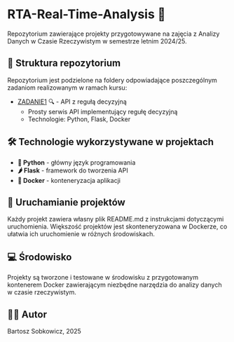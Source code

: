 # RTA-Real-Time-Analysis 🚀

Repozytorium zawierające projekty przygotowywane na zajęcia z Analizy Danych w Czasie Rzeczywistym w semestrze letnim 2024/25.

## 📂 Struktura repozytorium

Repozytorium jest podzielone na foldery odpowiadające poszczególnym zadaniom realizowanym w ramach kursu:

- [ZADANIE1](./ZADANIE1) 🔍 - API z regułą decyzyjną
  - Prosty serwis API implementujący regułę decyzyjną
  - Technologie: Python, Flask, Docker

## 🛠️ Technologie wykorzystywane w projektach

- **🐍 Python** - główny język programowania
- **🌶️ Flask** - framework do tworzenia API
- **🐳 Docker** - konteneryzacja aplikacji

## 🚀 Uruchamianie projektów

Każdy projekt zawiera własny plik README.md z instrukcjami dotyczącymi uruchomienia. Większość projektów jest skonteneryzowana w Dockerze, co ułatwia ich uruchomienie w różnych środowiskach.

## 💻 Środowisko

Projekty są tworzone i testowane w środowisku z przygotowanym kontenerem Docker zawierającym niezbędne narzędzia do analizy danych w czasie rzeczywistym.

## 👨‍💻 Autor

Bartosz Sobkowicz, 2025
